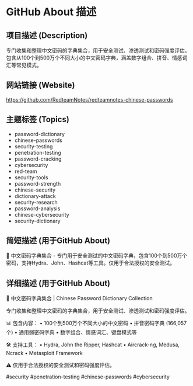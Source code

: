 # GitHub About 描述

## 项目描述 (Description)
专门收集和整理中文密码的字典集合，用于安全测试、渗透测试和密码强度评估。包含从100个到500万个不同大小的中文密码字典，涵盖数字组合、拼音、情感词汇等常见模式。

## 网站链接 (Website)
https://github.com/RedteamNotes/redteamnotes-chinese-passwords

## 主题标签 (Topics)
- password-dictionary
- chinese-passwords
- security-testing
- penetration-testing
- password-cracking
- cybersecurity
- red-team
- security-tools
- password-strength
- chinese-security
- dictionary-attack
- security-research
- password-analysis
- chinese-cybersecurity
- security-dictionary

## 简短描述 (用于GitHub About)
🔐 中文密码字典集合 - 专门用于安全测试的中文密码字典，包含100个到500万个密码，支持Hydra、John、Hashcat等工具。仅用于合法授权的安全测试。

## 详细描述 (用于GitHub About)
🔐 中文密码字典集合 | Chinese Password Dictionary Collection

专门收集和整理中文密码的字典集合，用于安全测试、渗透测试和密码强度评估。

📊 包含内容：
• 100个到500万个不同大小的中文密码
• 拼音密码字典 (166,057个)
• 通用弱密码字典
• 数字组合、情感词汇、键盘模式等

🛠️ 支持工具：
• Hydra, John the Ripper, Hashcat
• Aircrack-ng, Medusa, Ncrack
• Metasploit Framework

⚠️ 仅用于合法授权的安全测试和密码强度评估。

#security #penetration-testing #chinese-passwords #cybersecurity 